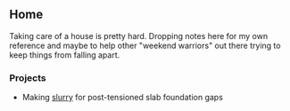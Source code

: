 ## Home

Taking care of a house is pretty hard. Dropping notes here for my own reference and maybe to help other "weekend warriors" out there trying to keep things from falling apart.

### Projects

- Making [slurry](../_posts/2024-01-20-slurry.md) for post-tensioned slab foundation gaps